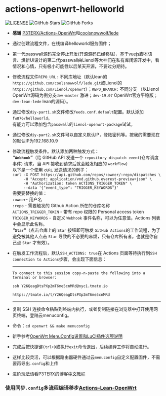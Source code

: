 # actions-openwrt-helloworld

[![LICENSE](https://img.shields.io/github/license/mashape/apistatus.svg?style=flat-square&label=LICENSE)](https://github.com/Lancenas/actions-openwrt-helloworld/blob/master/LICENSE)
![GitHub Stars](https://img.shields.io/github/stars/Lancenas/actions-openwrt-helloworld.svg?style=flat-square&label=Stars&logo=github)
![GitHub Forks](https://img.shields.io/github/forks/Lancenas/actions-openwrt-helloworld.svg?style=flat-square&label=Forks&logo=github)

- **感谢** [P3TERX/Actions-OpenWrt](https://github.com/P3TERX/Actions-OpenWrt)和[coolsnowwolf/lede](https://github.com/coolsnowwolf/lede)
- 通过创建流程文件，在线编译helloworld服务固件；
- 第一代passwall源码完全停止开发(开源源码已经移除)，基于vuejs脚本语言、焕新UI设计的第二代passwall由Lienol等大神们在私有库闭源开发中，看情况和心情，只有极小可能性以后某天开源，不要过分期待。  
- 修改流程文件`REPO_URL:` 不同库地址（默认lean的`https://github.com/coolsnowwolf/lede.git`或Lienol的`https://github.com/Lienol/openwrt`）；`REPO_BRANCH:` 不同分支 （以Lienol OpenWrt源码为例分支`dev-master` 激进；`dev-19.07` OpenWrt官方平稳版；`dev-lean-lede` lean的源码）。
- 通过修改`diy-part1.sh`文件修改`feeds.conf.default`配置。默认添加`fw876/helloworld`。  
  有能力可以添加包含`passwall`的`lienol-openwrt-package`试试。
- 通过修改`diy-part2.sh`文件可以自定义默认IP，登陆密码等。按我的需要现在的默认IP为192.168.10.9
- 修改流程触发条件。默认添加两种触发方式：  
**“`Webhook`”**（给 GitHub API 发送一个 `repository dispatch event`(仓库调度事件) 请求，当 API 接收到请求后就会触发相应的 `workflow`）  
以下是一个使用 `cURL` 发送请求的例子：  
`curl -X POST https://api.github.com/repos/:owner/:repo/dispatches \`  
`     -H "Accept: application/vnd.github.everest-preview+json" \`  
`     -H "Authorization: token ACTIONS_TRIGGER_TOKEN" \`  
`     --data '{"event_type": "TRIGGER_KEYWORDS"}'`  
需要要替换的值：  
`:owner`- 用户名  
`:repo` - 需要触发的 Github Action 所在的仓库名称  
`ACTIONS_TRIGGER_TOKEN` - 带有 repo 权限的 Personal access token  
`TRIGGER_KEYWORDS` - 自定义 `Webhook` 事件名称，可以为任意值，Actions 列表中会显示此名称。  
**“`Star`”**（点击仓库上的 `Star` 按钮即可触发 `GitHub Actions`的工作流程，为了避免被其他人点击 `Star` 导致的不必要的麻烦，只有仓库所有者，也就是你自己点 `Star` 才有效）。
- 在触发工作流程后，默认`SSH_ACTIONS: true`在 Actions 页面等待执行到`SSH connection to Actions`步骤，会出现下面信息：  
  ***
  `To connect to this session copy-n-paste the following into a terminal or browser:` 
  
  `ssh Y26QeagDtsPXp2mT6me5cnMRd@nyc1.tmate.io`    
  
  `https://tmate.io/t/Y26QeagDtsPXp2mT6me5cnMRd`     
  ***
- 复制 SSH 连接命令粘贴到终端内执行，或者复制链接在浏览器中打开使用网页终端，登陆云menuconfig。
- 命令：`cd openwrt && make menuconfig`
- 新手参考[OpenWrt MenuConfig设置和LuCI插件选项说明](https://mtom.ml/827.html)   
- 完成后按快捷键`Ctrl+D`或执行`exit`命令退出，后续编译工作将自动进行。
- 这样比较灵活，可以根据路由器硬件通过云`menuconfig`自定义配置固件，不需要再导出`.config`和上传
- 进阶玩法请看P3TERX的博客[中文教程](https://p3terx.com/archives/build-openwrt-with-github-actions.html)
### 使用同步`.config`多流程编译移步[Actions-Lean-OpenWrt](https://github.com/Lancenas/Actions-Lean-OpenWrt)
